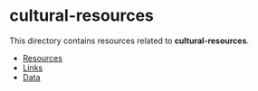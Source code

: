 # cultural-resources

This directory contains resources related to **cultural-resources**.

- [Resources](./)
- [Links](./links)
- [Data](./data)

